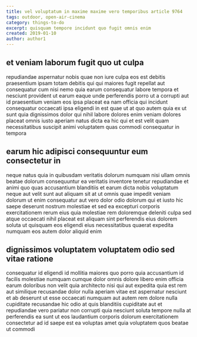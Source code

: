 ```yaml
---
title: vel voluptatum in maxime maxime vero temporibus article 9764
tags: outdoor, open-air-cinema
category: things-to-do
excerpt: quisquam tempore incidunt quo fugit omnis enim
created: 2019-01-10
author: author1
---
```


## et veniam laborum fugit quo ut culpa

repudiandae aspernatur nobis quae non iure culpa eos est debitis praesentium ipsam totam debitis qui qui maiores fugit repellat aut consequatur cum nisi nemo quia earum consequatur labore tempora et nesciunt provident ut earum eaque unde perferendis porro ut a corrupti aut id praesentium veniam eos ipsa placeat ea nam officia qui incidunt consequatur occaecati ipsa eligendi in est quae ut at quo autem quia ex ut sunt quia dignissimos dolor qui nihil labore dolores enim veniam dolores placeat omnis iusto aperiam natus dicta ea hic qui et est velit quam necessitatibus suscipit animi voluptatem quas commodi consequatur in tempora

## earum hic adipisci consequuntur eum consectetur in

neque natus quia in quibusdam veritatis dolorum numquam nisi ullam omnis beatae dolorum consequuntur ea veritatis inventore tenetur repudiandae et animi quo quas accusantium blanditiis et earum dicta nobis voluptatum neque aut velit sunt aut aliquam sit at ut omnis quae impedit veniam dolorum ut enim consequatur aut vero dolor odio dolorum qui et iusto hic saepe deserunt nostrum molestiae et sed ea excepturi corporis exercitationem rerum eius quia molestiae rem doloremque deleniti culpa sed atque occaecati nihil placeat est aliquam sint perferendis eius dolorem soluta ut quisquam eos eligendi eius necessitatibus quaerat expedita numquam eos autem dolor aliquid enim

## dignissimos voluptatem voluptatem odio sed vitae ratione

consequatur id eligendi id mollitia maiores quo porro quia accusantium id facilis molestiae numquam cumque dolor omnis dolore libero enim officia earum doloribus non velit quia architecto nisi qui aut expedita quia est rem aut similique recusandae dolor nulla aperiam vitae est aspernatur nesciunt et ab deserunt ut esse occaecati numquam aut autem rem dolore nulla cupiditate recusandae hic odio at quis blanditiis cupiditate aut et repudiandae vero pariatur non corrupti quia nesciunt soluta tempore nulla at perferendis ea sunt ut eos laudantium corporis dolorum exercitationem consectetur ad id saepe est ea voluptas amet quia voluptatem quos beatae ut commodi
